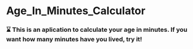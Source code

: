 # Age_In_Minutes_Calculator

### ⌛ This is an aplication to calculate your age in minutes. If you want how many minutes have you lived, try it!
